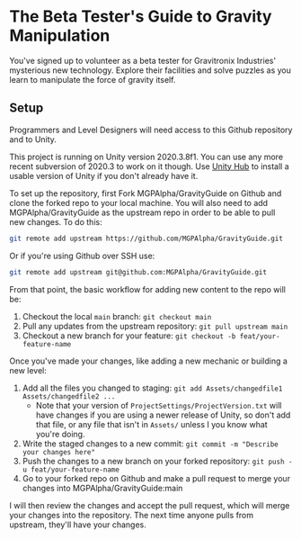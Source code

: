 # The Beta Tester's Guide to Gravity Manipulation

You've signed up to volunteer as a beta tester for Gravitronix Industries' mysterious new technology. Explore their facilities and solve puzzles as you learn to manipulate the force of gravity itself.

## Setup

Programmers and Level Designers will need access to this Github repository and to Unity.

This project is running on Unity version 2020.3.8f1. You can use any more recent subversion of 2020.3 to work on it though. Use [Unity Hub](https://unity3d.com/get-unity/download) to install a usable version of Unity if you don't already have it.

To set up the repository, first Fork MGPAlpha/GravityGuide on Github and clone the forked repo to your local machine. You will also need to add MGPAlpha/GravityGuide as the upstream repo in order to be able to pull new changes. To do this:

```bash
git remote add upstream https://github.com/MGPAlpha/GravityGuide.git
```

Or if you're using Github over SSH use:

```bash
git remote add upstream git@github.com:MGPAlpha/GravityGuide.git
```

From that point, the basic workflow for adding new content to the repo will be:

1. Checkout the local `main` branch: `git checkout main`
1. Pull any updates from the upstream repository: `git pull upstream main`
1. Checkout a new branch for your feature: `git checkout -b feat/your-feature-name`

Once you've made your changes, like adding a new mechanic or building a new level:

1. Add all the files you changed to staging: `git add Assets/changedfile1 Assets/changedfile2 ...`
    * Note that your version of `ProjectSettings/ProjectVersion.txt` will have changes if you are using a newer release of Unity, so don't add that file, or any file that isn't in `Assets/` unless I you know what you're doing.
1. Write the staged changes to a new commit: `git commit -m "Describe your changes here"`
1. Push the changes to a new branch on your forked repository: `git push -u feat/your-feature-name`
1. Go to your forked repo on Github and make a pull request to merge your changes into MGPAlpha/GravityGuide:main

I will then review the changes and accept the pull request, which will merge your changes into the repository. The next time anyone pulls from upstream, they'll have your changes.